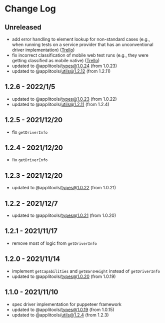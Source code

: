 # Change Log

## Unreleased

- add error handling to element lookup for non-standard cases (e.g., when running tests on a service provider that has an unconventional driver implementation) ([Trello](https://trello.com/c/DX8UlrTk))
- fix incorrect classification of mobile web test runs (e.g., they were getting classified as mobile native) ([Trello](https://trello.com/c/xpTOZqWN))
- updated to @applitools/types@1.0.24 (from 1.0.23)
- updated to @applitools/utils@1.2.12 (from 1.2.11)

## 1.2.6 - 2022/1/5

- updated to @applitools/types@1.0.23 (from 1.0.22)
- updated to @applitools/utils@1.2.11 (from 1.2.4)

## 1.2.5 - 2021/12/20

- fix `getDriverInfo`

## 1.2.4 - 2021/12/20

- fix `getDriverInfo`

## 1.2.3 - 2021/12/20

- updated to @applitools/types@1.0.22 (from 1.0.21)

## 1.2.2 - 2021/12/7

- updated to @applitools/types@1.0.21 (from 1.0.20)

## 1.2.1 - 2021/11/17

- remove most of logic from `getDriverInfo`

## 1.2.0 - 2021/11/14

- implement `getCapabilities` and `getBarsHeight` instead of `getDriverInfo`
- updated to @applitools/types@1.0.20 (from 1.0.19)

## 1.1.0 - 2021/11/10

- spec driver implementation for puppeteer framework
- updated to @applitools/types@1.0.19 (from 1.0.15)
- updated to @applitools/utils@1.2.4 (from 1.2.3)
